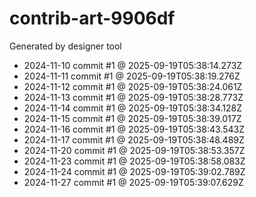# contrib-art-9906df
Generated by designer tool
- 2024-11-10 commit #1 @ 2025-09-19T05:38:14.273Z
- 2024-11-11 commit #1 @ 2025-09-19T05:38:19.276Z
- 2024-11-12 commit #1 @ 2025-09-19T05:38:24.061Z
- 2024-11-13 commit #1 @ 2025-09-19T05:38:28.773Z
- 2024-11-14 commit #1 @ 2025-09-19T05:38:34.128Z
- 2024-11-15 commit #1 @ 2025-09-19T05:38:39.017Z
- 2024-11-16 commit #1 @ 2025-09-19T05:38:43.543Z
- 2024-11-17 commit #1 @ 2025-09-19T05:38:48.489Z
- 2024-11-20 commit #1 @ 2025-09-19T05:38:53.357Z
- 2024-11-23 commit #1 @ 2025-09-19T05:38:58.083Z
- 2024-11-24 commit #1 @ 2025-09-19T05:39:02.789Z
- 2024-11-27 commit #1 @ 2025-09-19T05:39:07.629Z
